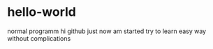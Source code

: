 # hello-world
normal programm
hi github just now am started try to learn easy way without complications


